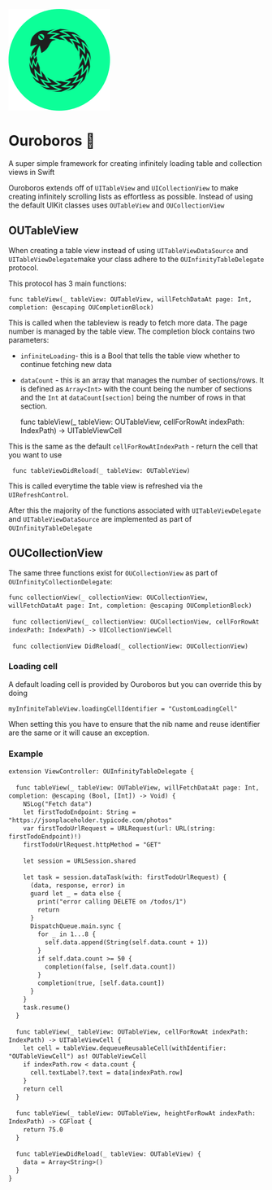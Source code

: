 ![alt tag][image-1]
# Ouroboros 🐍
A super simple framework for creating infinitely loading table and collection views in Swift

Ouroboros extends off of `UITableView` and `UICollectionView` to make creating infinitely scrolling lists as effortless as possible. Instead of using the default UIKit classes uses `OUTableView` and `OUCollectionView`

## OUTableView

When creating a table view instead of using `UITableViewDataSource` and `UITableViewDelegate`make your class adhere to the `OUInfinityTableDelegate` protocol.

This protocol has 3 main functions:

	func tableView(_ tableView: OUTableView, willFetchDataAt page: Int, completion: @escaping OUCompletionBlock)

This is called when the tableview is ready to fetch more data. The page number is managed by the table view. The completion block contains two parameters:
- `infiniteLoading`- this is a Bool that tells the table view whether to continue fetching new data
- `dataCount` - this is an array that manages the number of sections/rows. It is defined as `Array<Int>` with the count being the number of sections and the `Int` at `dataCount[section]` being the number of rows in that section.  

	 func tableView(_ tableView: OUTableView, cellForRowAt indexPath: IndexPath) -> UITableViewCell

This is the same as the default `cellForRowAtIndexPath` - return the cell that you want to use  
 
	 func tableViewDidReload(_ tableView: OUTableView)  

This is called everytime the table view is refreshed via the `UIRefreshControl`.

After this the majority of the functions associated with `UITableViewDelegate` and `UITableViewDataSource` are implemented as part of `OUInfinityTableDelegate `

## OUCollectionView

The same three functions exist for `OUCollectionView` as part of `OUInfinityCollectionDelegate`:

	func collectionView(_ collectionView: OUCollectionView, willFetchDataAt page: Int, completion: @escaping OUCompletionBlock)

	 func collectionView(_ collectionView: OUCollectionView, cellForRowAt indexPath: IndexPath) -> UICollectionViewCell

	 func collectionView DidReload(_ collectionView: OUCollectionView)

### Loading cell

A default loading cell is provided by Ouroboros but you can override this by doing 

	myInfiniteTableView.loadingCellIdentifier = "CustomLoadingCell"

When setting this you have to ensure that the nib name and reuse identifier are the same or it will cause an exception.

### Example

	extension ViewController: OUInfinityTableDelegate {
	  
	  func tableView(_ tableView: OUTableView, willFetchDataAt page: Int, completion: @escaping (Bool, [Int]) -> Void) {
	    NSLog("Fetch data")
	    let firstTodoEndpoint: String = "https://jsonplaceholder.typicode.com/photos"
	    var firstTodoUrlRequest = URLRequest(url: URL(string: firstTodoEndpoint)!)
	    firstTodoUrlRequest.httpMethod = "GET"
	    
	    let session = URLSession.shared
	    
	    let task = session.dataTask(with: firstTodoUrlRequest) {
	      (data, response, error) in
	      guard let _ = data else {
	        print("error calling DELETE on /todos/1")
	        return
	      }
	      DispatchQueue.main.sync {
	        for _ in 1...8 {
	          self.data.append(String(self.data.count + 1))
	        }
	        if self.data.count >= 50 {
	          completion(false, [self.data.count])
	        }
	        completion(true, [self.data.count])
	      }
	    }
	    task.resume()
	  }
	  
	  func tableView(_ tableView: OUTableView, cellForRowAt indexPath: IndexPath) -> UITableViewCell {
	    let cell = tableView.dequeueReusableCell(withIdentifier: "OUTableViewCell") as! OUTableViewCell
	    if indexPath.row < data.count {
	      cell.textLabel?.text = data[indexPath.row]
	    }
	    return cell
	  }
	  
	  func tableView(_ tableView: OUTableView, heightForRowAt indexPath: IndexPath) -> CGFloat {
	    return 75.0
	  }
	  
	  func tableViewDidReload(_ tableView: OUTableView) {
	    data = Array<String>()
	  }
	}


[image-1]:	https://raw.githubusercontent.com/jackchmbrln/Ouroboros/master/ouro_logo@2x.png